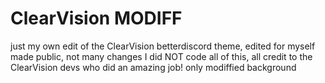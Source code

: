 # ClearVision MODIFF
just my own edit of the ClearVision betterdiscord theme, edited for myself made public, not many changes
I did NOT code all of this, all credit to the ClearVision devs who did an amazing job!
only modiffied background
